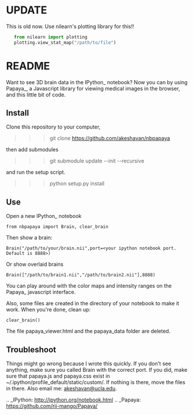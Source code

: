 # UPDATE


This is old now. Use nilearn's plotting library for this!!

```python
   from nilearn import plotting
   plotting.view_stat_map("/path/to/file")
```


# README


Want to see 3D brain data in the IPython_ notebook? Now you can by using Papaya_, a Javascript library for viewing medical images in the browser, and this little bit of code.

## Install


Clone this repository to your computer, 


>>> git clone https://github.com/akeshavan/nbpapaya


then add submodules


>>> git submodule update --init --recursive


and run the setup script.

>>> python setup.py install


Use
---

Open a new IPython_ notebook

    from nbpapaya import Brain, clear_brain

Then show a brain:

    Brain("/path/to/your/brain.nii",port=<your ipython notebook port. Default is 8888>)

Or show overlaid brains

    Brain(["/path/to/brain1.nii","/path/to/brain2.nii"],8888)

You can play around with the color maps and intensity ranges on the Papaya_ javascript interface.

Also, some files are created in the directory of your notebook to make it work. When you're done, clean up:

    clear_brain()

The file papaya_viewer.html and the papaya_data folder are deleted.


Troubleshoot
------------

Things might go wrong because I wrote this quickly. If you don't see anything, make sure you called Brain with the correct port. If you did, make sure that papaya.js and papaya.css exist in ~/.ipython/profile_default/static/custom/. If nothing is there, move the files in there. Also email me: akeshavan@ucla.edu. 



.. _IPython: http://ipython.org/notebook.html
.. _Papaya: https://github.com/rii-mango/Papaya/
